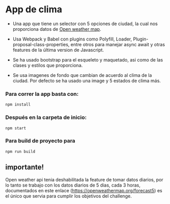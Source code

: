 #   App de clima

- Una app que tiene un selector con 5 opciones de ciudad, la cual nos proporciona datos de [Open weather map](https://openweathermap.org/).

-   Usa Webpack y Babel con plugins como Polyfill, Loader, Plugin-proposal-class-properties, entre otros para manejar async await y otras features de la última version de Javascript.

-   Se ha usado bootstrap para el esqueleto y maquetado, asi como de las clases y estilos que proporciona.

-   Se usa imagenes de fondo que cambian de acuerdo al clima de la ciudad. Por defecto se ha usado una image y 5 estados de clima más. 

###  Para correr la app basta con:

`npm install`

### Después en la carpeta de inicio:

`npm start`

### Para build de proyecto para

`npm run build`

## importante!
Open weather api tenia deshabilitada la feature de tomar datos diarios, por lo tanto se trabajo con los datos diarios de 5 dias, cada 3 horas, documentados en este enlace (https://openweathermap.org/forecast5) es el único que servia para cumplir los objetivos del challenge.


